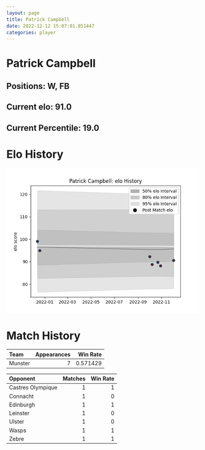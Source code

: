 ```yaml
---  
layout: page  
title: Patrick Campbell  
date: 2022-12-12 15:07:01.851447  
categories: player  
---
```

# Patrick Campbell

## Positions: W, FB

## Current elo: 91.0

## Current Percentile: 19.0

# Elo History


![elo history](history_PatrickCampbell.png)
# Match History


| Team    |   Appearances |   Win Rate |
|:--------|--------------:|-----------:|
| Munster |             7 |   0.571429 |

| Opponent          |   Matches |   Win Rate |
|:------------------|----------:|-----------:|
| Castres Olympique |         1 |          1 |
| Connacht          |         1 |          0 |
| Edinburgh         |         1 |          1 |
| Leinster          |         1 |          0 |
| Ulster            |         1 |          0 |
| Wasps             |         1 |          1 |
| Zebre             |         1 |          1 |